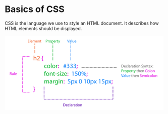 # Basics of CSS

CSS is the language we use to style an HTML document. It describes how HTML elements should be displayed.

![CSS Syntax](<../.gitbook/assets/image (1) (1).png>)
